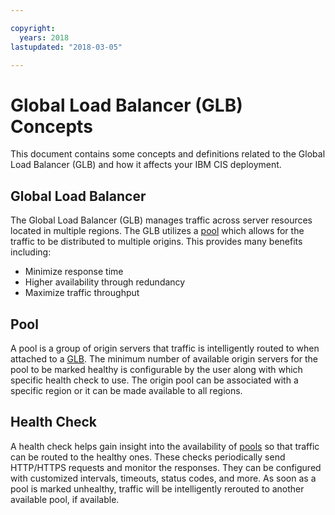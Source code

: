 ```yaml
---

copyright:
  years: 2018
lastupdated: "2018-03-05"

---
```


# Global Load Balancer (GLB) Concepts

This document contains some concepts and definitions related to the Global Load Balancer (GLB) and how it affects your IBM CIS deployment.

## Global Load Balancer

The Global Load Balancer (GLB) manages traffic across server resources located in multiple regions. The GLB utilizes a [pool](#pool) which allows for the traffic to be distributed to multiple origins. This provides many benefits including:

  * Minimize response time
  * Higher availability through redundancy
  * Maximize traffic throughput

## Pool

A pool is a group of origin servers that traffic is intelligently routed to when attached to a [GLB](#global-load-balancer). The minimum number of available origin servers for the pool to be marked healthy is configurable by the user along with which specific health check to use. The origin pool can be associated with a specific region or it can be made available to all regions.

## Health Check

A health check helps gain insight into the availability of [pools](#pool) so that traffic can be routed to the healthy ones. These checks periodically send HTTP/HTTPS requests and monitor the responses. They can be configured with customized intervals, timeouts, status codes, and more. As soon as a pool is marked unhealthy, traffic will be intelligently rerouted to another available pool, if available.
